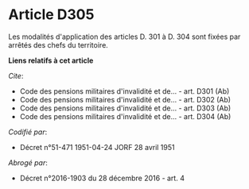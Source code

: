 # Article D305

Les modalités d'application des articles D. 301 à D. 304 sont fixées par arrêtés des chefs du territoire.

**Liens relatifs à cet article**

_Cite_:

  - Code des pensions militaires d'invalidité et de... - art. D301 (Ab)
  - Code des pensions militaires d'invalidité et de... - art. D302 (Ab)
  - Code des pensions militaires d'invalidité et de... - art. D303 (Ab)
  - Code des pensions militaires d'invalidité et de... - art. D304 (Ab)

_Codifié par_:

  - Décret n°51-471 1951-04-24 JORF 28 avril 1951

_Abrogé par_:

  - Décret n°2016-1903 du 28 décembre 2016 - art. 4
